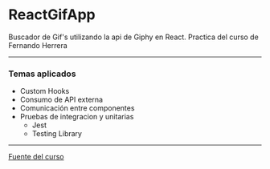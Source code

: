 # ReactGifApp
Buscador de Gif's utilizando la api de Giphy en React.
Practica del curso de Fernando Herrera

---

### Temas aplicados
- Custom Hooks
- Consumo de API externa
- Comunicación entre componentes
- Pruebas de integracion y unitarias
  - Jest
  - Testing Library

---

  [Fuente del curso](https://www.udemy.com/course/react-cero-experto/)
